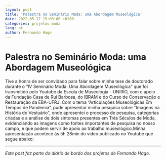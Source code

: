 ```yaml
---
layout: post
title: 'Palestra no Seminário Moda: uma Abordagem Museológica'
date: 2022-05-17 15:00:00 +0200
categories: projetos moda
lang: pt
author: Fernando Hage
---
```


# Palestra no Seminário Moda: uma Abordagem Museológica

Tive a honra de ser convidado para falar sobre minha tese de doutorado durante o “IV Seminário Moda: Uma Abordagem Museológica” que foi transmitido pelo Youtube da Escola de Museologia - UNIRIO, com o apoio da Fundação Casa de Rui Barbosa, do IBRAM e do Curso de Conservação e Restauração da EBA-UFRJ. ​Com o tema “Articulações Museológicas Em Tempos de Pandemia”, pude apresentar minha pesquisa sobre "Imagens na História do Vestuário", onde apresentei o processo de pesquisa, categorias criadas e a análise de dois sintomas presentes em Três Séculos de Moda, evidenciando as imagens como fontes importantes de pesquisa no nosso campo, e que podem servir de apoio ao trabalho museológico.Minha apresentação acontece às 5h 28min do vídeo publicado no Youtube que segue abaixo:

---

*Este post faz parte do diário de bordo dos projetos de Fernando Hage.*